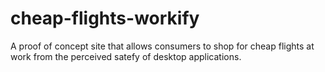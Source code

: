 # cheap-flights-workify

A proof of concept site that allows consumers to shop for cheap flights at work from the perceived satefy of desktop applications.